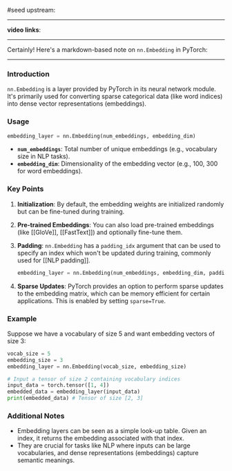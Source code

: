 #seed 
upstream:

---

**video links**: 

---

Certainly! Here's a markdown-based note on `nn.Embedding` in PyTorch:

---


### Introduction

`nn.Embedding` is a layer provided by PyTorch in its neural network module. It's primarily used for converting sparse categorical data (like word indices) into dense vector representations (embeddings).

### Usage

```python
embedding_layer = nn.Embedding(num_embeddings, embedding_dim)
```

- **`num_embeddings`**: Total number of unique embeddings (e.g., vocabulary size in NLP tasks).
- **`embedding_dim`**: Dimensionality of the embedding vector (e.g., 100, 300 for word embeddings).

### Key Points

1. **Initialization**: By default, the embedding weights are initialized randomly but can be fine-tuned during training.
2. **Pre-trained Embeddings**: You can also load pre-trained embeddings (like [[GloVe]], [[FastText]]) and optionally fine-tune them.
3. **Padding**: `nn.Embedding` has a `padding_idx` argument that can be used to specify an index which won't be updated during training, commonly used for [[NLP padding]].
  
    ```python
    embedding_layer = nn.Embedding(num_embeddings, embedding_dim, padding_idx=0)
    ```

4. **Sparse Updates**: PyTorch provides an option to perform sparse updates to the embedding matrix, which can be memory efficient for certain applications. This is enabled by setting `sparse=True`.
  
### Example

Suppose we have a vocabulary of size 5 and want embedding vectors of size 3:

```python
vocab_size = 5
embedding_size = 3
embedding_layer = nn.Embedding(vocab_size, embedding_size)

# Input a tensor of size 2 containing vocabulary indices
input_data = torch.tensor([1, 4])
embedded_data = embedding_layer(input_data)
print(embedded_data) # Tensor of size [2, 3]
```

### Additional Notes

- Embedding layers can be seen as a simple look-up table. Given an index, it returns the embedding associated with that index.
- They are crucial for tasks like NLP where inputs can be large vocabularies, and dense representations (embeddings) capture semantic meanings.


